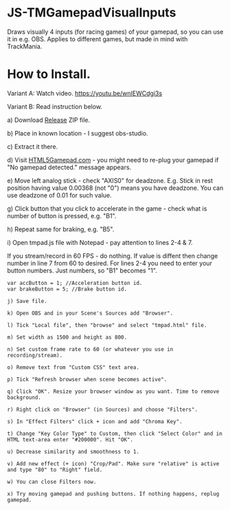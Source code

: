 # JS-TMGamepadVisualInputs
Draws visually 4 inputs (for racing games) of your gamepad, so you can use it in e.g. OBS. Applies to different games, but made in mind with TrackMania.

# How to Install.
Variant A: Watch video.
https://youtu.be/wnIEWCdgi3s

Variant B: Read instruction below.

a) Download [Release](https://github.com/Beridok/JS-TMGamepadVisualInputs/releases/latest) ZIP file.

b) Place in known location - I suggest obs-studio.

c) Extract it there.

d) Visit [HTML5Gamepad.com](https://html5gamepad.com/) - you might need to re-plug your gamepad if "No gamepad detected." message appears.

e) Move left analog stick - check "AXIS0" for deadzone. E.g. Stick in rest position having value 0.00368 (not "0") means you have deadzone. You can use deadzone of 0.01 for such value.

g) Click button that you click to accelerate in the game - check what is number of button is pressed, e.g. "B1".

h) Repeat same for braking, e.g. "B5".

i) Open tmpad.js file with Notepad - pay attention to lines 2-4 & 7.

If you stream/record in 60 FPS - do nothing. If value is diffent then change number in line 7 from 60 to desired.
For lines 2-4 you need to enter your button numbers. Just numbers, so "B1" becomes "1".
```var deadzone = 0.01; //Put deadzone value here
var accButton = 1; //Acceleration button id.
var brakeButton = 5; //Brake button id.    

j) Save file.

k) Open OBS and in your Scene's Sources add "Browser".

l) Tick "Local file", then "browse" and select "tmpad.html" file.

m) Set width as 1500 and height as 800.

n) Set custom frame rate to 60 (or whatever you use in recording/stream).

o) Remove text from "Custom CSS" text area.

p) Tick "Refresh browser when scene becomes active".

q) Click "OK". Resize your browser window as you want. Time to remove background.

r) Right click on "Browser" (in Sources) and choose "Filters".

s) In "Effect Filters" click + icon and add "Chroma Key".

t) Change "Key Color Type" to Custom, then click "Select Color" and in HTML text-area enter "#200000". Hit "OK".

u) Decrease similarity and smoothness to 1.

v) Add new effect (+ icon) "Crop/Pad". Make sure "relative" is active and type "80" to "Right" field.

w) You can close Filters now.

x) Try moving gamepad and pushing buttons. If nothing happens, replug gamepad.


